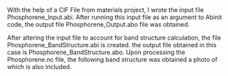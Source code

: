 With the help of a CIF File from materials project, I wrote the input file Phosphorene_Input.abi. After running this input file as an argument to Abinit code, the output file Phosphorene_Output.abo file was obtained.

After altering the input file to account for band structure calculation, the file Phosphorene_BandStructure.abi is created. the output file obtained in this case is Phosphorene_BandStructure.abo. Upon processing the Phosphorene.nc file, the following band structure was obtained a photo of which is also included.
